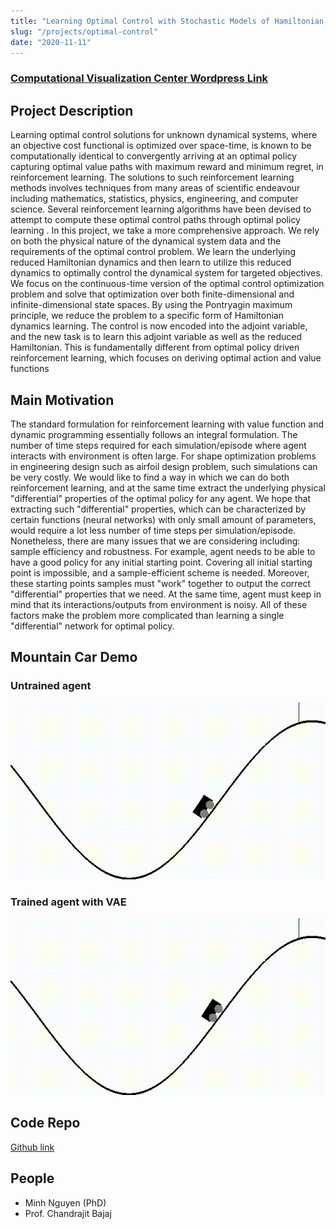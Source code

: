 ```yaml
---
title: "Learning Optimal Control with Stochastic Models of Hamiltonian Dynamics"
slug: "/projects/optimal-control"
date: "2020-11-11"
---
```

### [Computational Visualization Center Wordpress Link](https://cvcweb.oden.utexas.edu/cvcwp/projects/optimal-control-hamiltonian-dynamics/)
## Project Description
Learning optimal control solutions for unknown dynamical systems, where an objective cost functional is optimized over space-time, is known to be computationally identical to convergently arriving at an optimal policy capturing optimal value paths with maximum reward and minimum regret, in reinforcement learning. The solutions to such reinforcement learning methods involves techniques from many areas of scientific endeavour including mathematics, statistics, physics, engineering, and computer science. Several reinforcement learning algorithms have been devised to attempt to compute these optimal control paths through optimal policy learning . In this project, we take a more comprehensive approach. We rely on both the physical nature of the dynamical system data and the requirements of the optimal control problem. We learn the underlying reduced Hamiltonian dynamics and then learn to  utilize this reduced dynamics to optimally control the dynamical system for targeted objectives. We focus on the  continuous-time version of the optimal control optimization problem and solve that optimization over both finite-dimensional and infinite-dimensional state spaces.  By using the Pontryagin maximum principle, we reduce the problem to a specific form of Hamiltonian dynamics learning. The control is now encoded into the adjoint variable, and the new task is to learn this adjoint variable as well as the reduced Hamiltonian. This is fundamentally different from optimal policy driven reinforcement learning, which focuses on deriving optimal action and value functions

## Main Motivation
The standard formulation for reinforcement learning with value function and dynamic programming essentially follows an integral formulation. The number of time steps required for each simulation/episode where agent interacts with environment is often large. For shape optimization problems in engineering design such as airfoil design problem, such simulations can be very costly. We would like to find a way in which we can do both reinforcement learning, and at the same time extract the underlying physical "differential" properties of the optimal policy for any agent. We hope that extracting such "differential" properties, which can be characterized by certain functions (neural networks) with only small amount of parameters, would require a lot less number of time steps per simulation/episode. Nonetheless, there are many issues that we are considering including: sample efficiency and robustness. For example, agent needs to be able to have a good policy for any initial starting point. Covering all initial starting point is impossible, and a sample-efficient scheme is needed. Moreover, these starting points samples must "work" together to output the correct "differential" properties that we need. At the same time, agent must keep in mind that its interactions/outputs from environment is noisy. All of these factors make the problem more complicated than learning a single "differential" network for optimal policy.

## Mountain Car Demo

### Untrained agent
![untrained](../../../images/projects/optimal_control/test_mountain_car_untrained.gif)

### Trained agent with VAE
![trained](../../../images/projects/optimal_control/test_mountain_car_phase2.gif)

## Code Repo
[Github link](https://github.com/mpnguyen2/neural_pmp)

## People
* Minh Nguyen (PhD)
* Prof. Chandrajit Bajaj